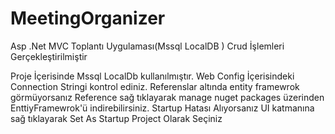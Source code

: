 # MeetingOrganizer
Asp .Net MVC Toplantı Uygulaması(Mssql LocalDB ) Crud İşlemleri Gerçekleştirilmiştir

Proje İçerisinde Mssql LocalDb kullanılmıştır. Web Config İçerisindeki Connection Stringi kontrol ediniz.
Referenslar altında entity framewrok görmüyorsanız Reference sağ tıklayarak manage nuget packages üzerinden EnttiyFramewrok'ü indirebilirsiniz.
Startup Hatası Alıyorsanız UI katmanına sağ tıklayarak Set As Startup Project Olarak Seçiniz

